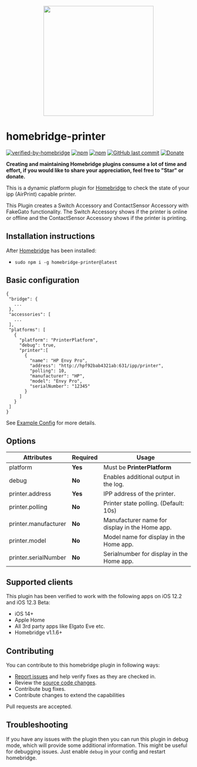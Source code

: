<p align="center">
    <img src="https://github.com/SeydX/homebridge-printer/blob/main/images/printer_logo.png" height="300">
</p>



# homebridge-printer

[![verified-by-homebridge](https://badgen.net/badge/homebridge/verified/purple)](https://github.com/homebridge/homebridge/wiki/Verified-Plugins)
[![npm](https://img.shields.io/npm/v/homebridge-printer.svg?style=flat-square)](https://www.npmjs.com/package/homebridge-printer)
[![npm](https://img.shields.io/npm/dt/homebridge-printer.svg?style=flat-square)](https://www.npmjs.com/package/homebridge-printer)
[![GitHub last commit](https://img.shields.io/github/last-commit/SeydX/homebridge-printer.svg?style=flat-square)](https://github.com/SeydX/homebridge-printer)
[![Donate](https://img.shields.io/badge/Donate-PayPal-blue.svg?style=flat-square&maxAge=2592000)](https://www.paypal.com/cgi-bin/webscr?cmd=_s-xclick&hosted_button_id=NP4T3KASWQLD8)

**Creating and maintaining Homebridge plugins consume a lot of time and effort, if you would like to share your appreciation, feel free to "Star" or donate.**


This is a dynamic platform plugin for [Homebridge](https://github.com/nfarina/homebridge) to check the state of your ipp (AirPrint) capable printer.

This Plugin creates a Switch Accessory and ContactSensor Accessory with FakeGato functionality. The Switch Accessory shows if the printer is online or offline and the ContactSensor Accessory shows if the printer is printing.

## Installation instructions

After [Homebridge](https://github.com/nfarina/homebridge) has been installed:

-  ```sudo npm i -g homebridge-printer@latest```


## Basic configuration

 ```
{
  "bridge": {
    ...
  },
  "accessories": [
    ...
  ],
  "platforms": [
    {
      "platform": "PrinterPlatform",
      "debug": true,
      "printer":[
        {
          "name": "HP Envy Pro",
          "address": "http://hpf92bab4321ab:631/ipp/printer",
          "polling": 10,
          "manufacturer": "HP",
          "model": "Envy Pro",
          "serialNumber": "12345"
        }
      ]
    }
  ]
}
 ```
 See [Example Config](https://github.com/SeydX/homebridge-printer/blob/master/example-config.json) for more details.

 
 ## Options

| **Attributes** | **Required** | **Usage** |
|------------|----------|-------|
| platform | **Yes** | Must be **PrinterPlatform** |
| debug | **No** | Enables additional output in the log. |
| printer.address | **Yes** | IPP address of the printer. |
| printer.polling | **No** | Printer state polling. (Default: 10s) |
| printer.manufacturer | **No** | Manufacturer name for display in the Home app. |
| printer.model | **No** | Model name for display in the Home app. |
| printer.serialNumber | **No** | Serialnumber for display in the Home app. |

## Supported clients

This plugin has been verified to work with the following apps on iOS 12.2 and iOS 12.3 Beta:

* iOS 14+
* Apple Home
* All 3rd party apps like Elgato Eve etc.
* Homebridge v1.1.6+


## Contributing

You can contribute to this homebridge plugin in following ways:

- [Report issues](https://github.com/SeydX/homebridge-printer/issues) and help verify fixes as they are checked in.
- Review the [source code changes](https://github.com/SeydX/homebridge-printer/pulls).
- Contribute bug fixes.
- Contribute changes to extend the capabilities

Pull requests are accepted.


## Troubleshooting

If you have any issues with the plugin then you can run this plugin in debug mode, which will provide some additional information. This might be useful for debugging issues. Just enable ``debug`` in your config and restart homebridge.
